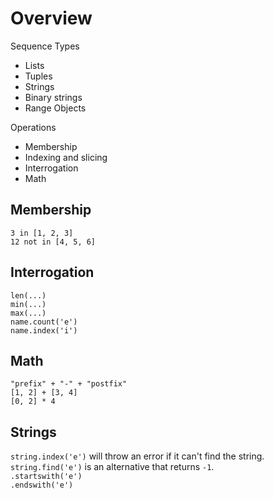 # Overview

Sequence Types
- Lists
- Tuples
- Strings
- Binary strings
- Range Objects

Operations
- Membership
- Indexing and slicing
- Interrogation
- Math

## Membership
```
3 in [1, 2, 3]
12 not in [4, 5, 6]
```

## Interrogation
```
len(...)
min(...)
max(...)
name.count('e')
name.index('i')
```

## Math
```
"prefix" + "-" + "postfix"
[1, 2] + [3, 4]
[0, 2] * 4
```

## Strings
`string.index('e')` will throw an error if it can't find the string.  
`string.find('e')` is an alternative that returns `-1`.  
`.startswith('e')`  
`.endswith('e')`  
